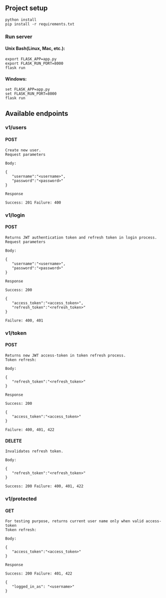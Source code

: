 ## Project setup
```
python install
pip install -r requirements.txt

```

### Run server
#### Unix Bash(Linux, Mac, etc.):
```
export FLASK_APP=app.py
export FLASK_RUN_PORT=8000
flask run
```
#### Windows:
```
set FLASK_APP=app.py
set FLASK_RUN_PORT=8000
flask run
```

## Available endpoints

### v1/users
#### POST
```
Create new user.
Request parameters

Body:

{
   "username":"<username>",
   "password":"<password>"
}

Response

Success: 201 Failure: 400
```
### v1/login
#### POST
```
Returns JWT authentication token and refresh token in login process.
Request parameters

Body:

{
   "username":"<username>",
   "password":"<password>"
}

Response

Success: 200

{
   "access_token":"<access_token>",
   "refresh_token":"<refresh_token>"
}

Failure: 400, 401
```
### v1/token
#### POST
```
Returns new JWT access-token in token refresh process.
Token refresh:

Body:

{
   "refresh_token":"<refresh_token>"
}

Response

Success: 200

{
   "access_token":"<access_token>"
}

Failure: 400, 401, 422
```
#### DELETE
```
Invalidates refresh token.

Body:

{
   "refresh_token":"<refresh_token>"
}

Success: 200 Failure: 400, 401, 422
```

### v1/protected
#### GET
```
For testing purpose, returns current user name only when valid access-token
Token refresh:

Body:

{
   "access_token":"<access_token>"
}

Response

Success: 200 Failure: 401, 422

{ 
   "logged_in_as": "<username>"
}
```
